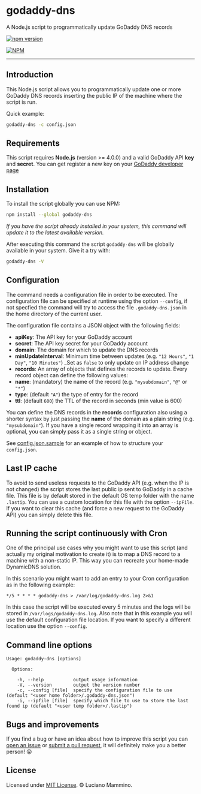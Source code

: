 # godaddy-dns

A Node.js script to programmatically update GoDaddy DNS records

[![npm version](https://badge.fury.io/js/godaddy-dns.svg)](http://badge.fury.io/js/godaddy-dns)

[![NPM](https://nodei.co/npm/godaddy-dns.png)](https://nodei.co/npm/godaddy-dns/)

---

## Introduction

This Node.js script allows you to programmatically update one or more GoDaddy DNS
records inserting the public IP of the machine where the script is run.

Quick example:

```bash
godaddy-dns -c config.json
```


## Requirements

This script requires **Node.js** (version >= 4.0.0) and a valid GoDaddy API **key**
and **secret**. You can get register a new key on your [GoDaddy developer page](https://developer.godaddy.com/keys/)


## Installation

To install the script globally you can use NPM:

```bash
npm install --global godaddy-dns
```

*If you have the script already installed in your system, this command will
update it to the latest available version.*

After executing this command the script `godaddy-dns` will be globally available
in your system. Give it a try with:

```bash
godaddy-dns -V
```


## Configuration

The command needs a configuration file in order to be executed. The configuration
file can be specified at runtime using the option `--config`, if not specfied the
command will try to access the file `.godaddy-dns.json` in the home directory of
the current user.

The configuration file contains a JSON object with the following fields:

  * **apiKey**: The API key for your GoDaddy account
  * **secret**: The API key secret for your GoDaddy account
  * **domain**: The domain for which to update the DNS records
  * **minUpdateInterval**: Minimum time between updates (e.g. `"12 Hours"`, `"1 Day"`, `"10 Minutes"`) _Set as `false` to only update on IP address change
  * **records**: An array of objects that defines the records to update. Every
  record object can define the following values:
   * **name**: (mandatory) the name of the record (e.g. `"mysubdomain"`, `"@"` or `"*"`)
   * **type**: (default `"A"`) the type of entry for the record
   * **ttl**: (default `600`) the TTL of the record in seconds (min value is 600)

You can define the DNS records in the **records** configuration also using a shorter
syntax by just passing the **name** of the domain as a plain string (e.g. `"mysubdomain"`).
If you have a single record wrapping it into an array is optional, you can
simply pass it as a single string or object.

See [config.json.sample](config.json.sample) for an example of how to structure
your `config.json`.


## Last IP cache

To avoid to send useless requests to the GoDaddy API (e.g. when the IP is not
changed) the script stores the last public ip sent to GoDaddy in a cache file.
This file is by default stored in the default OS temp folder with the name `.lastip`.
You can use a custom location for this file with the option `--ipFile`.
If you want to clear this cache (and force a new request to the GoDaddy API) you
can simply delete this file.


## Running the script continuously with Cron

One of the principal use cases why you might want to use this script (and actually
my original motivation to create it) is to map a DNS record to a machine with a
non-static IP. This way you can recreate your home-made DynamicDNS solution.

In this scenario you might want to add an entry to your Cron configuration as
in the following example:

```
*/5 * * * * godaddy-dns > /var/log/godaddy-dns.log 2>&1
```

In this case the script will be executed every 5 minutes and the logs will be stored
in `/var/logs/godaddy-dns.log`. Also note that in this example you will use the
default configuration file location. If you want to specify a different location
use the option `--config`.


## Command line options

```
Usage: godaddy-dns [options]

  Options:

    -h, --help           output usage information
    -V, --version        output the version number
    -c, --config [file]  specify the configuration file to use  (default "<user home folder>/.godaddy-dns.json")
    -i, --ipfile [file]  specify which file to use to store the last found ip (default "<user temp folder>/.lastip")
```

## Bugs and improvements

If you find a bug or have an idea about how to improve this script you can [open an issue](https://github.com/lmammino/godaddy-dnsissues) or [submit a pull request](https://github.com/lmammino/godaddy-dnspulls), it will definitely make you a better person! 😝


## License

Licensed under [MIT License](LICENSE). © Luciano Mammino.
